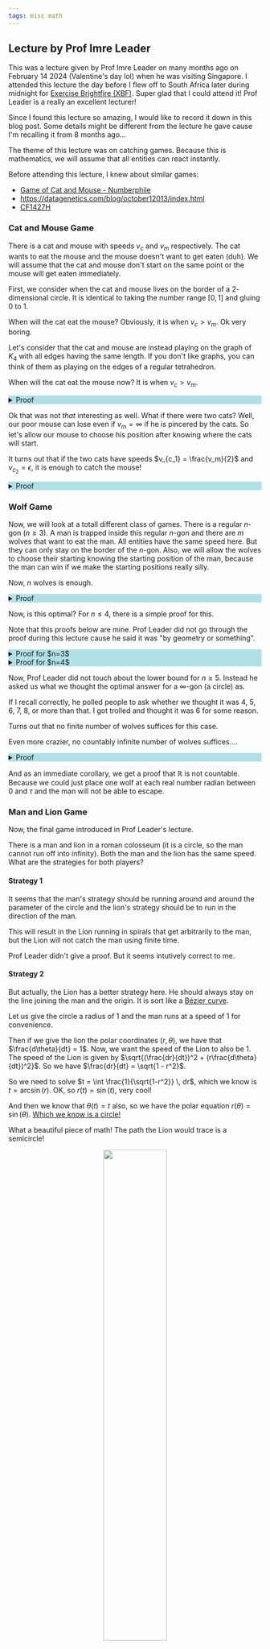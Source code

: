 ```yaml
---
tags: misc math
---
```


## Lecture by Prof Imre Leader

This was a lecture given by Prof Imre Leader on many months ago on February 14 2024 (Valentine's day lol) when he was visiting Singapore. I attended this lecture the day before I flew off to South Africa later during midnight for [Exercise Brightfire (XBF)](https://www.instagram.com/thersaf/p/C53J_HVuDKw). Super glad that I could attend it! Prof Leader is a really an excellent lecturer!

Since I found this lecture so amazing, I would like to record it down in this blog post. Some details might be different from the lecture he gave cause I'm recalling it from 8 months ago...

The theme of this lecture was on catching games. Because this is mathematics, we will assume that all entities can react instantly.

Before attending this lecture, I knew about similar games:

- [Game of Cat and Mouse - Numberphile](https://www.youtube.com/watch?v=vF_-ob9vseM)
- <https://datagenetics.com/blog/october12013/index.html>
- [CF1427H](https://codeforces.com/problemset/problem/1427/H)

### Cat and Mouse Game

There is a cat and mouse with speeds $v_c$ and $v_m$ respectively. The cat wants to eat the mouse and the mouse doesn't want to get eaten (duh). We will assume that the cat and mouse don't start on the same point or the mouse will get eaten immediately.

First, we consider when the cat and mouse lives on the border of a $2$-dimensional circle. It is identical to taking the number range $[0,1]$ and gluing $0$ to $1$.

When will the cat eat the mouse? Obviously, it is when $v_c > v_m$. Ok very boring.

Let's consider that the cat and mouse are instead playing on the graph of $K_4$ with all edges having the same length. If you don't like graphs, you can think of them as playing on the edges of a regular tetrahedron.

When will the cat eat the mouse now? It is when $v_c > v_m$.

<details style="background-color:powderblue"><summary markdown="span">Proof</summary>

Suppose that $v_c > v_m$. Now, the strategy for the cat is to first take any path to the **initial** position of the mouth and then mirror its move. The cat will eventually end up in the end position as the mouse.

Suppose that $v_c \leq v_m$. We can actually reduce this case into the earlier case of a circle. The idea is for the mouse to choose a face of the tetrahedron and declare that he will only stay in that face of the tetrahedron. Then, we embed all other points of the tetrahedron into that face so that the embedding is continuous (no tearing) and it doesn't give the cat any advantage.

If we use the graph representation of $K_4$, this means the mouse says he will only stay in the subgraph generated by vertices $1,2,3$. Then our embedding is to merge vertices $3$ and $4$. If we use the geometric tetrahedron representation, then we can imagine that we rotate the tetrahedron until two vertices have the same $x$ and $y$ coordinate, then we squish the $z$ coordinate.

Our embedding does not give our cat any advantage over the earlier circle case. So the cat still loses

</details>

Ok that was not *that* interesting as well. What if there were two cats? Well, our poor mouse can lose even if $v_m = \infty$ if he is pincered by the cats. So let's allow our mouse to choose his position after knowing where the cats will start.

It turns out that if the two cats have speeds $v_{c_1} = \frac{v_m}{2}$ and $v_{c_2} = \epsilon$, it is enough to catch the mouse!

<details style="background-color:powderblue"><summary markdown="span">Proof</summary>
Let's ignore cat $c_2$ for now.

First, choose some edge of the tetrahedron $AB$. Cat $c_1$ will say that he will only stay on that edge. We will embed the rest of the tetrahedron onto $AB$. Let $M$ be the midpoint of edge $AB$. Then we will embed edges $AC$ and $AD$ into $AM$, edges $BC$ and $BD$ into $BM$ and $CD$ into $MM$.

<center>
  <img src="/media/tetra.png" width="50%">
</center>

Suppose the mouse and the cat are currently on the same point in the embedding (but not on the tetrahedron or the mouse will die). $AC$ of length $1$ is embedded into $AM$ of length $\frac 12$. So even though the cat has speed $v_{c_1} = \frac {v_m} 2$, the cat can still remain on the same point as the mouse on this embedding. Then, the mouse can never touch the edge $AB$ (including the endpoints).

As for how the cat can force the mouse to be on the same embedded point as him, well the cat just needs to move towards the mouse in this embedding.

Now our cat $c_2$ with speed $v_{c_2} = \epsilon$ comes into play. Currently, the mouse is trapped in the tetrahedron minus the edge $AB$ but notice that this is acyclic! Therefore the cat can always catch the mouse no matter how slow it is moving.

</details>

### Wolf Game

Now, we will look at a totall different class of games. There is a regular $n$-gon ($n \geq 3$). A man is trapped inside this regular $n$-gon and there are $m$ wolves that want to eat the man. All entities have the same speed here. But they can only stay on the border of the $n$-gon. Also, we will allow the wolves to choose their starting knowing the starting position of the man, because the man can win if we make the starting positions really silly.

Now, $n$ wolves is enough.

<details style="background-color:powderblue"><summary markdown="span">Proof</summary>

We will ask each wolf to stay on a single side of the $n$-gon such that if the man tries to escape from that side of the $n$-gon, the wolf will stop him from doing so.

The construction is very simple, extend rays from the man that are perpendicular to the side of the $n$-gon. The wolf will follow the projection of this ray on the side of the $n$-gon.

If $n \geq 5$, it is possible that the ray will be projected outside the side of the $n$-gon. But this is fine, the wolf just waits at the end of this side that is closer to the projection.

The diagram below should make it clear.

<center>
  <img src="/media/wolf1.png" width="50%">
</center>

In this strategy, the wolves can obviously keep up with the projection of the man into their respectively sides.

</details>

Now, is this optimal? For $n \leq 4$, there is a simple proof for this.

Note that this proofs below are mine. Prof Leader did not go through the proof during this lecture cause he said it was "by geometry or something".

<details style="background-color:powderblue"><summary markdown="span">Proof for $n=3$</summary>

Let's look at the simpler case of $n=3$ and show that the man can escape when there are $2$ wolves.

Let the man first go to the center of the triangle. There are $3$ different points on the border of the triangle that are closest to the man. Call these *good* points.

<center>
  <img src="/media/wolf2.png" width="50%">
</center>

If we let the distance between an good point and the center be $1$, then the distance between $2$ adjacent good points travelling through the border can be calculated to be $2\sqrt{3}$. No matter where the wolf is initially on the border, he can only guard at most $1$ good point. Since there are $3$ points and only at most $2$ wolves, the man can escape through the unguarded good point.

</details>

<details style="background-color:powderblue"><summary markdown="span">Proof for $n=4$</summary>

Does the proof for $n=3$ work for $n=4$? No. This is because now a single wolf can guard $2$ of the $4$ good points instead. So our proof technique cannot even prove that we need at least $3$ wolves for $n=4$.

But observe that when a wolf covers $2$ good points, he *barely* does so.

So instead of having good points be those that are at most $1$ away from the center of the square, the good points are those with distance at most $\sqrt{1+\epsilon^2}$ away. So the sum of distance that the man can escape is now $8 \epsilon$. Then we show that $3$ wolves cannot guard all these points.

<center>
  <img src="/media/wolf3.png" width="50%">
</center>

It is easy to see that the maximum distance of good points that a single wolf can cover is $2\sqrt{1+\epsilon^2} - 2(1-\epsilon) = 2 (\sqrt{1+\epsilon^2} - \sqrt{1-2\epsilon+\epsilon^2}) \leq 2 \frac{2\epsilon}{2\sqrt{1-2\epsilon+\epsilon^2}} = \frac{2\epsilon}{1-\epsilon}$, since $\sqrt{x}$ is concave,

Therefore, in the best case, a single wolves can only cover a distance of $\frac{2 \epsilon}{1- \epsilon}$. But it is easy to see that for small enough $\epsilon >0$, we have $8\epsilon > \frac{6 \epsilon}{1-\epsilon}$.

</details>

Now, Prof Leader did not touch about the lower bound for $n \geq 5$. Instead he asked us what we thought the optimal answer for a $\infty$-gon (a circle) as.

If I recall correctly, he polled people to ask whether we thought it was $4$, $5$, $6$, $7$, $8$, or more than that. I got trolled and thought it was $6$ for some reason.

Turns out that no finite number of wolves suffices for this case.

Even more crazier, no countably infinite number of wolves suffices....

<details style="background-color:powderblue"><summary markdown="span">Proof</summary>

This proof is super handwavy.

The high level strategy is that we define a procedure made of a countably infinite number of steps where in the $i$-th step, we guarantee that the man would not get eaten by the $i$-th wolf. And at the end of all those steps, the man would be on the border of the circle and will have therefore escaped.

<center>
  <img src="/media/sector.png" width="50%">
</center>
In the $i$-th step, suppose that we have constrained the man to stay in some sector rooted at point $O$, where $O$ might not be the origin of the circle. We will first move downwards towards point $A$. Now, depending on whether the wolf  $w_i$ is on the left or right of us, we will move right or left respectively to point $B$ for example, then we do the $i+1$-th step with our section rooted at point $B$. Then we need to show that no matter what we do in the sector rooted at point $B$, we can ensure that the wolf will not enter the sector rooted at point $B$ as long as don't spend too long before escaping.

</details>

And as an immediate corollary, we get a proof that $\mathbb{R}$ is not countable. Because we could just place one wolf at each real number radian between $0$ and $\tau$ and the man will not be able to escape.

### Man and Lion Game

Now, the final game introduced in Prof Leader's lecture.

There is a man and lion in a roman colosseum (it is a circle, so the man cannot run off into infinity). Both the man and the lion has the same speed. What are the strategies for both players?

#### Strategy 1

It seems that the man's strategy should be running around and around the parameter of the circle and the lion's strategy should be to run in the direction of the man. 

This will result in the Lion running in spirals that get arbitrarily to the man, but the Lion will not catch the man using finite time.

Prof Leader didn't give a proof. But it seems intutively correct to me.

#### Strategy 2

But actually, the Lion has a better strategy here. He should always stay on the line joining the man and the origin. It is sort like a [Bézier curve](https://en.wikipedia.org/wiki/B%C3%A9zier_curve).

Let us give the circle a radius of $1$ and the man runs at a speed of $1$ for convenience.

Then if we give the lion the polar coordinates $(r,\theta)$, we have that $\frac{d\theta}{dt} = 1$. Now, we want the speed of the Lion to also be $1$. The speed of the Lion is given by $\sqrt{(\frac{dr}{dt})^2 + (r\frac{d\theta}{dt})^2}$. So we have $\frac{dr}{dt} = \sqrt{1 - r^2}$.

So we need to solve $t = \int \frac{1}{\sqrt{1-r^2}} \, dr$, which we know is $t = \arcsin(r)$. OK, so $r(t) = \sin(t)$, very cool!

And then we know that $\theta(t)=t$ also, so we have the polar equation $r(\theta) = \sin(\theta)$. [Which we know is a circle!](https://math.stackexchange.com/questions/601727/why-does-r-cos-theta-produce-a-circle)

What a beautiful piece of math! The path the Lion would trace is a semicircle!

<center>
  <img src="/media/lion1.png" width="50%">
</center>

I wish I was able to produce a Gif, but I cannot find one.

So, according to Prof Leader, this was the solution for many years. The Lion had a really beautiful strategy to win. But some years later, some Russian mathematician realized that the strategy of the man wasn't correct.

#### Strategy 3

Why did we assume that the man should run on the border? Indeed, there is a strategy that the man can follow to never be eaten!

Suppose that the man is on polar coordinate $(r,\theta)$. Consider the line joining the man to the origin. There are 2 cases:

- The lion is on the left side of the line, the man runs perpendicular to the line to the right
- The lion is on the right side of the line, the man runs perpendicular to the line to the left

<center>
  <img src="/media/lion2.png" width="50%">
</center>

The man will not get eaten unless he reaches the border. So let us suppose we runs in a straight line for time $t$. What will be his new value of $r$? Using Pythagoras theorem, it is $\sqrt{r^2+t^2}$. So $t^2$ gets added to the squared radius.

Now, you might see where this is going. Let $t_1,t_2,\ldots$ be a sequence of numbers. Where the man will do the above strategy for some time steps where in the $i$-th step, he will run for $t=t_i$.

Using this strategy, the man will use $\sum t_i$ time and will have a final radius of $\sqrt{\sum t_i^2}$.

Now, as long as we can find a sequence $t$ such that $\sum t_i$ converges and $\sum t_i^2$, we are done! The man will stay a finitely large circle for any finite time.

And does such a sequence exist? Yes! $t_i = \frac{1}{i}$ works.

Prof Leader provided the following proofs:

$\sum t_i$ is the [harmonic sum problem](https://en.wikipedia.org/wiki/Harmonic_series_(mathematics)#Partial_sums) which we know grow at around $\log n$.

$\begin{align} &\frac{1}{1} + \frac{1}{2} + \frac{1}{3} + \frac{1}{4} + \frac{1}{5} +  \frac{1}{6} + \frac{1}{7} + \frac{1}{8} + \ldots \\\\ \geq& 1 + \frac{1}{2} + (\frac{1}{4} + \frac{1}{4}) + (\frac{1}{8} +\frac{1}{8} +\frac{1}{8} +\frac{1}{8} ) + \ldots \\\\ =& 1 + \frac{1}{2} + \frac{1}{2}+ \frac{1}{2} + \ldots = \infty \end{align}$

$\sum t_i^2$ is the [Basel problem](https://en.wikipedia.org/wiki/Basel_problem) which we know is $\frac{\pi^2}{6}$, but there is a much simpler proof that it converges. For reference for the answer to Basel problem, I like [3b1b's video on it](https://youtu.be/d-o3eB9sfls).

$\begin{align} &\frac{1}{1^2} + \frac{1}{2^2} + \frac{1}{3^2} + \frac{1}{4^2} + \frac{1}{5^2} +  \ldots \\\\ \leq& 1 + \frac{1}{1 \cdot 2} + \frac{1}{2 \cdot 3} +\frac{1}{3 \cdot 4} +\frac{1}{4 \cdot 5} + \ldots \\\\ =& 1 + (\frac{1}{1}- \frac{1}{2}) + (\frac{1}{2}- \frac{1}{3}) + (\frac{1}{3}- \frac{1}{4}) + (\frac{1}{4}- \frac{1}{5}) + \ldots = 2 \end{align}$

Now, a interesting property of this is that we can make $t_i = \frac{\epsilon}{i}$, so the man can win as long as there is a (possibly small) neighborhood to run in.

### Q&A

Someone asked a question about generalizations of the Lion and Man problem, which Prof Leader said that the following was an open problem:

There is a connected lake in the middle of the circle and there are 2 lions. Can the man win? The lake needs to be rectifiable or else it can be a funny spiral and the man can just run into the spiral.

I decided to ask the classic question "why does anyone care about this"?

Surprisingly, Prof Leader had a very good answer to this question. There is a book [Differential Games](https://www.google.com.sg/books/edition/Differential_Games/GPjBAgAAQBAJ) by Isaacs. If you look at an [older manuscript](https://www.rand.org/content/dam/rand/pubs/research_memoranda/2008/RM1391.pdf), you will see that the work was done under U.S. Air Force and it even states on the summary that "... [the more cogent applications] are largely military such as pursuit, battle, and aiming games". Why would the U.S. Air Force care about such things? Well, what if we replaced Lion by missile and Man by an aircraft?

This research might give insights into how pilots should fly during dog fighting. Of course, in real life it gets more complicated. Real projectiles has turning radiuses, acceleration times, etc. But it just goes to show how such seemingly "useless" mathematics actually has its uses. This kind of hit me because as I said at the start of the blog, I was flying off to Exercise Brightfire literally the next day to shoot a missile. For the application to hit so close to home on a random mathematics lecture was a really weird feeling.

